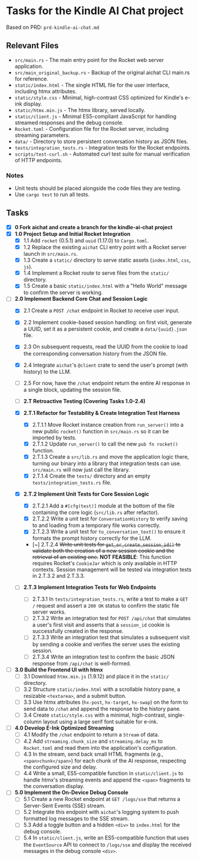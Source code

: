 # Tasks for the Kindle AI Chat project

Based on PRD: `prd-kindle-ai-chat.md`

## Relevant Files

- `src/main.rs` - The main entry point for the Rocket web server application.
- `src/main_original_backup.rs` - Backup of the original aichat CLI main.rs for reference.
- `static/index.html` - The single HTML file for the user interface, including htmx attributes.
- `static/style.css` - Minimal, high-contrast CSS optimized for Kindle's e-ink display.
- `static/htmx.min.js` - The htmx library, served locally.
- `static/client.js` - Minimal ES5-compliant JavaScript for handling streamed responses and the debug console.
- `Rocket.toml` - Configuration file for the Rocket server, including streaming parameters.
- `data/` - Directory to store persistent conversation history as JSON files.
- `tests/integration_tests.rs` - Integration tests for the Rocket endpoints.
- `scripts/test-curl.sh` - Automated curl test suite for manual verification of HTTP endpoints.

### Notes

- Unit tests should be placed alongside the code files they are testing.
- Use `cargo test` to run all tests.

## Tasks

- [x] **0 Fork aichat and create a branch for the kindle-ai-chat project**
- [x] **1.0 Project Setup and Initial Rocket Integration**
  - [x] 1.1 Add `rocket` (0.5.1) and `uuid` (1.17.0) to `Cargo.toml`.
  - [x] 1.2 Replace the existing `aichat` CLI entry point with a Rocket server launch in `src/main.rs`.
  - [x] 1.3 Create a `static/` directory to serve static assets (`index.html`, `css`, `js`).
  - [x] 1.4 Implement a Rocket route to serve files from the `static/` directory.
  - [x] 1.5 Create a basic `static/index.html` with a "Hello World" message to confirm the server is working.

- [ ] **2.0 Implement Backend Core Chat and Session Logic**
  - [x] 2.1 Create a `POST /chat` endpoint in Rocket to receive user input.
  - [x] 2.2 Implement cookie-based session handling: on first visit, generate a UUID, set it as a persistent cookie, and create a `data/{uuid}.json` file.
  - [x] 2.3 On subsequent requests, read the UUID from the cookie to load the corresponding conversation history from the JSON file.
  - [x] 2.4 Integrate `aichat`'s `@client` crate to send the user's prompt (with history) to the LLM.
  - [ ] 2.5 For now, have the `/chat` endpoint return the entire AI response in a single block, updating the session file.

  - [ ] **2.T Retroactive Testing (Covering Tasks 1.0-2.4)**
  - [x] **2.T.1 Refactor for Testability & Create Integration Test Harness**
    - [x] 2.T.1.1 Move Rocket instance creation from `run_server()` into a new public `rocket()` function in `src/main.rs` so it can be imported by tests.
    - [x] 2.T.1.2 Update `run_server()` to call the new `pub fn rocket()` function.
    - [x] 2.T.1.3 Create a `src/lib.rs` and move the application logic there, turning our binary into a library that integration tests can use. `src/main.rs` will now just call the library.
    - [x] 2.T.1.4 Create the `tests/` directory and an empty `tests/integration_tests.rs` file.

  - [x] **2.T.2 Implement Unit Tests for Core Session Logic**
    - [x] 2.T.2.1 Add a `#[cfg(test)]` module at the bottom of the file containing the core logic (`src/lib.rs` after refactor).
    - [x] 2.T.2.2 Write a unit test for `ConversationHistory` to verify saving to and loading from a temporary file works correctly.
    - [x] 2.T.2.3 Write a unit test for `to_conversation_text()` to ensure it formats the prompt history correctly for the LLM.
    - [~] 2.T.2.4 ~~Write unit tests for `get_or_create_session_id()` to validate both the creation of a new session cookie and the retrieval of an existing one.~~
    **NOT FEASIBLE**: This function requires Rocket's `CookieJar` which is only available in HTTP contexts. Session management will be tested via integration tests in 2.T.3.2 and 2.T.3.3.

  - [ ] **2.T.3 Implement Integration Tests for Web Endpoints**
    - [ ] 2.T.3.1 In `tests/integration_tests.rs`, write a test to make a `GET /` request and assert a `200 OK` status to confirm the static file server works.
    - [ ] 2.T.3.2 Write an integration test for `POST /api/chat` that simulates a user's first visit and asserts that a `session_id` cookie is successfully created in the response.
    - [ ] 2.T.3.3 Write an integration test that simulates a subsequent visit by sending a cookie and verifies the server uses the existing session.
    - [ ] 2.T.3.4 Write an integration test to confirm the basic JSON response from `/api/chat` is well-formed.

- [ ] **3.0 Build the Frontend UI with htmx**
  - [ ] 3.1 Download `htmx.min.js` (1.9.12) and place it in the `static/` directory.
  - [ ] 3.2 Structure `static/index.html` with a scrollable history pane, a resizable `<textarea>`, and a submit button.
  - [ ] 3.3 Use htmx attributes (`hx-post`, `hx-target`, `hx-swap`) on the form to send data to `/chat` and append the response to the history pane.
  - [ ] 3.4 Create `static/style.css` with a minimal, high-contrast, single-column layout using a large serif font suitable for e-ink.

- [ ] **4.0 Develop E-Ink Optimized Streaming**
  - [ ] 4.1 Modify the `/chat` endpoint to return a `Stream` of data.
  - [ ] 4.2 Add `streaming.chunk_size` and `streaming.delay_ms` to `Rocket.toml` and read them into the application's configuration.
  - [ ] 4.3 In the stream, send back small HTML fragments (e.g., `<span>chunk</span>`) for each chunk of the AI response, respecting the configured size and delay.
  - [ ] 4.4 Write a small, ES5-compatible function in `static/client.js` to handle htmx's streaming events and append the `<span>` fragments to the conversation display.

- [ ] **5.0 Implement the On-Device Debug Console**
  - [ ] 5.1 Create a new Rocket endpoint at `GET /logs/sse` that returns a Server-Sent Events (SSE) stream.
  - [ ] 5.2 Integrate this endpoint with `aichat`'s logging system to push formatted log messages to the SSE stream.
  - [ ] 5.3 Add a toggle button and a hidden `<div>` to `index.html` for the debug console.
  - [ ] 5.4 In `static/client.js`, write an ES5-compatible function that uses the `EventSource` API to connect to `/logs/sse` and display the received messages in the debug console `<div>`. 